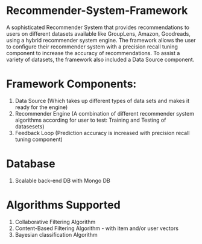 
# Recommender-System-Framework
A sophisticated Recommender System that provides recommendations to users on different datasets available like GroupLens, Amazon, Goodreads, using a hybrid recommender system engine. The framework allows the user to configure their recommender system with a precision recall tuning component to increase the accuracy of recommendations. To assist a variety of datasets, the framework also included a Data Source component.

# Framework Components:
1. Data Source (Which takes up different types of data sets and makes it ready for the engine)
3. Recommender Engine (A combination of different recommender system algorithms according for user to test: Training and Testing of datasesets)
4. Feedback Loop (Prediction accuracy is increased with precision recall tuning component)

# Database
1. Scalable back-end DB with Mongo DB

# Algorithms Supported
1. Collaborative Filtering Algorithm
2. Content-Based Filtering Algorithm - with item and/or user vectors 
3. Bayesian classification Algorithm

